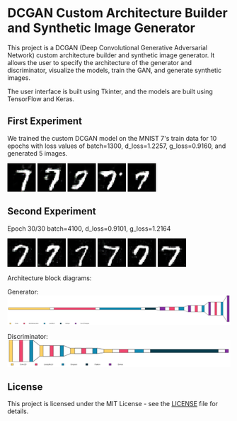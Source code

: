 # DCGAN Custom Architecture Builder and Synthetic Image Generator

This project is a DCGAN (Deep Convolutional Generative Adversarial Network) custom architecture builder and synthetic image generator.
It allows the user to specify the architecture of the generator and discriminator, visualize the models, train the GAN, and generate synthetic images.

The user interface is built using Tkinter, and the models are built using TensorFlow and Keras.

## First Experiment

We trained the custom DCGAN model on the MNIST 7's train data for 10 epochs with loss values of batch=1300, d_loss=1.2257, g_loss=0.9160, and generated 5 images.

![Generated Image 1](./synthetic_sevens_first_experiment/generated_0.png)
![Generated Image 2](./synthetic_sevens_first_experiment/generated_1.png)
![Generated Image 3](./synthetic_sevens_first_experiment/generated_2.png)
![Generated Image 4](./synthetic_sevens_first_experiment/generated_3.png)
![Generated Image 5](./synthetic_sevens_first_experiment/generated_4.png)

## Second Experiment

Epoch 30/30 batch=4100, d_loss=0.9101, g_loss=1.2164

![Generated Image 0](./synthetic_sevens_second_experiment/generated_0.png)
![Generated Image 1](./synthetic_sevens_second_experiment/generated_1.png)
![Generated Image 2](./synthetic_sevens_second_experiment/generated_2.png)
![Generated Image 3](./synthetic_sevens_second_experiment/generated_3.png)
![Generated Image 4](./synthetic_sevens_second_experiment/generated_4.png)
![Generated Image 5](./synthetic_sevens_second_experiment/generated_5.png)

Architecture block diagrams:

Generator:
![Generator Architecture](./synthetic_sevens_second_experiment/dcgan_generator_blockdiagram.png)

Discriminator:
![Discriminator Architecture](./synthetic_sevens_second_experiment/dcgan_discriminator_blockdiagram.png)

## License

This project is licensed under the MIT License - see the [LICENSE](LICENSE) file for details.
